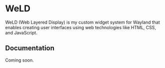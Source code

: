 # WeLD

WeLD (Web Layered Display) is my custom widget system for Wayland that enables creating user interfaces using web technologies like HTML, CSS, and JavaScript.
## Documentation

Coming soon.

